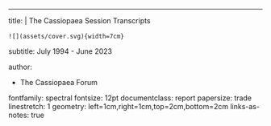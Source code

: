 ---
title: |
    The Cassiopaea Session Transcripts
    
    ![](assets/cover.svg){width=7cm}  
subtitle: July 1994 - June 2023

author:
- The Cassiopaea Forum

fontfamily: spectral
fontsize: 12pt
documentclass: report
papersize: trade
linestretch: 1
geometry: left=1cm,right=1cm,top=2cm,bottom=2cm
links-as-notes: true
